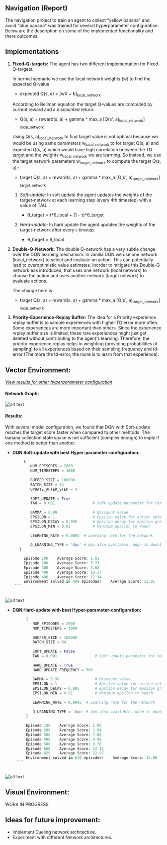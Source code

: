 

Navigation (Report)
-----------


The navigation project to train an agent to collect "yellow banana" and avoid "blue banana" was trained for several 
hyperparameter configuration. Below are the description on some of the implemented functionality and there outcomes.


Implementations 
------- 
1. **Fixed-Q-targets:** The agent has two different implementation for Fixed-Q-targets. 

   In normal scenario we use the local network weights (w) to find the expected Q-value. 
            
      * expected Q(s, a) = [wX + b]<sub>local_network</sub>
      
   According to Bellman equation the target Q-values are computed by current reward and a discounted return.
   
      * Q(s, a) = reward(s, a) + gamma * max_a [Q(s', a)<sub>local_network</sub>] <sub>local_network</sub>
      
    Using Q(s, a)<sub>local_network</sub> to find target value is not optimal because we would be using same parameters w<sub>local_network</sub> to for target Q(s, a) and expected Q(s, a) which would have high correlation between the TD target and the weights w<sub>local_network</sub> we are learning. So instead, we use the target network parameters w<sub>target_network</sub> to compute the target Q(s, a) :  
       
      * target Q(s, a) = reward(s, a) + gamma * max_a [Q(s', a)<sub>target_network</sub>] <sub>target_network</sub>

   1) *Soft-update:* In soft update the agent updates the weights of the target-network at each learning step (every 
    4th timestep) with a value of TAU.
        * θ_target = τ*θ_local + (1 - τ)*θ_target
        
   2) *Hard-update:* In hard update the agent updates the weights of the target-network after every t-timstep. 
        * θ_target = θ_local
        
      
2. **Double-Q-Network:** The double Q-network has a very subtle change over the DQN learning mechanism. In vanilla DQN we use one network (local_network) to select and evaluate an action. This can potentially lead to overoptimistic value estimates. Inorder to mitigate this Double-Q-network eas introduced, that uses one network (local network) to choose the action and uses another network (target network) to evaluate actions. 

   The change here is :
   
   * target Q(s, a) = reward(s, a) + gamma * max_a [Q(s', a)<sub>target_network</sub>] <sub>local_network</sub>
 
3. **Priority-Experience-Replay Buffer:** The idea for a Priority experience replay buffer is to sample experiences 
with higher TD error more often. Some experiences are more important than others. Since the experience replay buffer 
size is limited, these rare experiences might just get deleted without contributing to the agent's learning. 
Therefore, the priority experience replay helps in weighting (providing probabilities of sampling) to all experiences
 based on their sampling frequency and td-error (The more the td-error, the more is to learn from that experience). 

Vector Environment: 
----

[*View results for other hyperparameter configuration*](https://github.com/Sardhendu/DeepRL/blob/master/navigation/navigation-vector.ipynb)

#### Network Graph:

![alt text](https://github.com/Sardhendu/DeepRL/blob/master/src/navigation/images/vector_nn.png)

#### Results:

    
   With several model configuration, we found that DQN with Soft-update reaches the target score faster when 
   compared to other mehtods. The banana collection state space is not sufficient (complex enough) to imply if one 
   method is better than another.
   
   * **DQN Soft-update with best Hyper-parameter-configuration:**
        ```python
             {
                NUM_EPISODES = 2000
                NUM_TIMESTEPS = 1000
                
                BUFFER_SIZE = 100000
                BATCH_SIZE = 64
                UPDATE_AFTER_STEP = 4
                
                SOFT_UPDATE = True
                TAU = 0.001                 # Soft update parameter for target_network
                
                GAMMA = 0.99                # Discount value
                EPSILON = 1                 # Epsilon value for action selection
                EPSILON_DECAY = 0.995       # Epsilon decay for epsilon greedy policy
                EPSILON_MIN = 0.01          # Minimum epsilon to reach
                
                LEARNING_RATE = 0.0005  # Learning rate for the network
                
                Q_LEARNING_TYPE = 'dqn' # dqn also available, ddqn is double dqn
           }

             Episode 100	Average Score: 1.01
             Episode 200	Average Score: 3.73
             Episode 300	Average Score: 7.62
             Episode 400	Average Score: 10.37
             Episode 488	Average Score: 12.94
             Environment solved in 489 episodes!	Average Score: 13.01
         ```    
            
   ![alt text](https://github.com/Sardhendu/DeepRL/blob/master/src/navigation/images/model1_score_plot.png)
      
   * **DQN Hard-update with best Hyper-parameter-configuration:**    
   
       ```python
             {
                NUM_EPISODES = 2000
                NUM_TIMESTEPS = 1000
                
                BUFFER_SIZE = 100000
                BATCH_SIZE = 64
                
                SOFT_UPDATE = False
                TAU = 0.001                 # Soft update parameter for target_network
           
                HARD_UPDATE = True
                HARD_UPDATE_FREQUENCY = 500
                
                GAMMA = 0.99                # Discount value
                EPSILON = 1                 # Epsilon value for action selection
                EPSILON_DECAY = 0.995       # Epsilon decay for epsilon greedy policy
                EPSILON_MIN = 0.01          # Minimum epsilon to reach
                
                LEARNING_RATE = 0.0005  # Learning rate for the network
                
                Q_LEARNING_TYPE = 'dqn' # dqn also available, ddqn is double dqn
             }
            
             Episode 100	Average Score: 1.05
             Episode 200	Average Score: 3.94
             Episode 300	Average Score: 7.66
             Episode 400	Average Score: 9.06
             Episode 500	Average Score: 9.70
             Episode 600	Average Score: 12.11
             Episode 629	Average Score: 12.97
             Environment solved in 630 episodes!	Average Score: 13.00
         ```    
           
   ![alt text](https://github.com/Sardhendu/DeepRL/blob/master/src/navigation/images/model8_score_plot.png)   
         
    
Visual Environment:
----

WORK IN PROGRESS




Ideas for future improvement:
-----
* Implement Dueling network architecture.
* Experiment with different Network architectures.